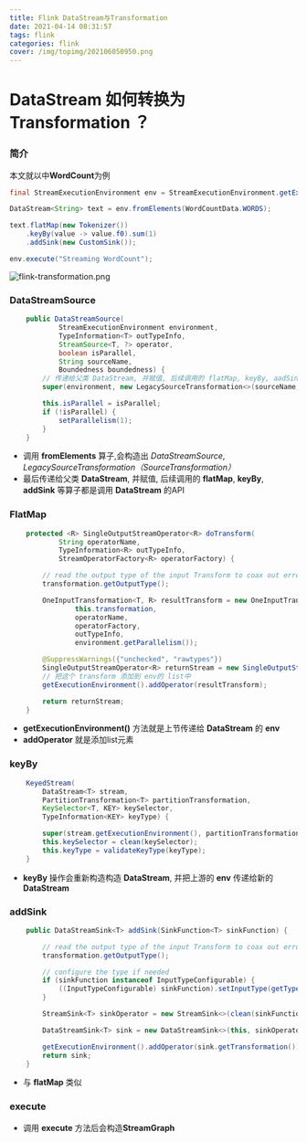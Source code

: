 ```yaml
---
title: Flink DataStream与Transformation
date: 2021-04-14 08:31:57
tags: flink
categories: flink
cover: /img/topimg/202106050950.png
---
```



# DataStream 如何转换为 Transformation ？

### 简介
本文就以中**WordCount**为例

```java
final StreamExecutionEnvironment env = StreamExecutionEnvironment.getExecutionEnvironment();

DataStream<String> text = env.fromElements(WordCountData.WORDS);

text.flatMap(new Tokenizer())
    .keyBy(value -> value.f0).sum(1)
    .addSink(new CustomSink());

env.execute("Streaming WordCount");
```

![flink-transformation.png](http://ww1.sinaimg.cn/large/b3b57085gy1gpjei4n9zmj20ms069t9f.jpg)
### DataStreamSource
```java
	public DataStreamSource(
			StreamExecutionEnvironment environment,
			TypeInformation<T> outTypeInfo,
			StreamSource<T, ?> operator,
			boolean isParallel,
			String sourceName,
			Boundedness boundedness) {
        // 传递给父类 DataStream, 并赋值, 后续调用的 flatMap, keyBy, aadSink 等算子都是调用 DataStream 的API
		super(environment, new LegacySourceTransformation<>(sourceName, operator, outTypeInfo, environment.getParallelism(), boundedness));

		this.isParallel = isParallel;
		if (!isParallel) {
			setParallelism(1);
		}
	}

```
* 调用 **fromElements** 算子,会构造出 *DataStreamSource*, *LegacySourceTransformation（SourceTransformation）*
* 最后传递给父类 **DataStream**, 并赋值, 后续调用的 **flatMap**, **keyBy**, **addSink** 等算子都是调用 **DataStream** 的API

### FlatMap
```java
	protected <R> SingleOutputStreamOperator<R> doTransform(
			String operatorName,
			TypeInformation<R> outTypeInfo,
			StreamOperatorFactory<R> operatorFactory) {

		// read the output type of the input Transform to coax out errors about MissingTypeInfo
		transformation.getOutputType();

		OneInputTransformation<T, R> resultTransform = new OneInputTransformation<>(
				this.transformation,
				operatorName,
				operatorFactory,
				outTypeInfo,
				environment.getParallelism());

		@SuppressWarnings({"unchecked", "rawtypes"})
		SingleOutputStreamOperator<R> returnStream = new SingleOutputStreamOperator(environment, resultTransform);
        // 把这个 transform 添加到 env的 list中
		getExecutionEnvironment().addOperator(resultTransform);

		return returnStream;
	}
```
* **getExecutionEnvironment()** 方法就是上节传递给 **DataStream** 的 **env**
* **addOperator** 就是添加list元素

### keyBy
```java
	KeyedStream(
		DataStream<T> stream,
		PartitionTransformation<T> partitionTransformation,
		KeySelector<T, KEY> keySelector,
		TypeInformation<KEY> keyType) {

		super(stream.getExecutionEnvironment(), partitionTransformation);
		this.keySelector = clean(keySelector);
		this.keyType = validateKeyType(keyType);
	}
```
* **keyBy** 操作会重新构造构造 **DataStream**, 并把上游的 **env** 传递给新的 **DataStream**

### addSink
```java
	public DataStreamSink<T> addSink(SinkFunction<T> sinkFunction) {

		// read the output type of the input Transform to coax out errors about MissingTypeInfo
		transformation.getOutputType();

		// configure the type if needed
		if (sinkFunction instanceof InputTypeConfigurable) {
			((InputTypeConfigurable) sinkFunction).setInputType(getType(), getExecutionConfig());
		}

		StreamSink<T> sinkOperator = new StreamSink<>(clean(sinkFunction));

		DataStreamSink<T> sink = new DataStreamSink<>(this, sinkOperator);

		getExecutionEnvironment().addOperator(sink.getTransformation());
		return sink;
	}
```
* 与 **flatMap** 类似

### execute
* 调用 **execute** 方法后会构造**StreamGraph**